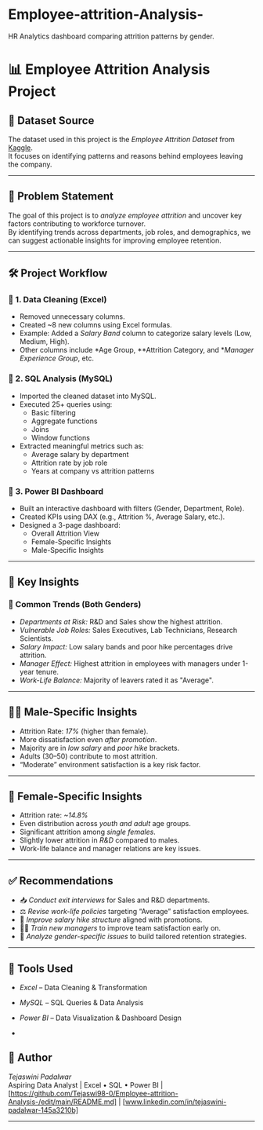 # Employee-attrition-Analysis-
HR Analytics dashboard comparing attrition patterns by gender.
# 📊 Employee Attrition Analysis Project

## 📁 Dataset Source
The dataset used in this project is the *Employee Attrition Dataset* from [Kaggle](https://www.kaggle.com/).  
It focuses on identifying patterns and reasons behind employees leaving the company.

---

## 🧩 Problem Statement
The goal of this project is to *analyze employee attrition* and uncover key factors contributing to workforce turnover.  
By identifying trends across departments, job roles, and demographics, we can suggest actionable insights for improving employee retention.

---

## 🛠️ Project Workflow

### 🔹 1. Data Cleaning (Excel)
- Removed unnecessary columns.
- Created ~8 new columns using Excel formulas.
- Example: Added a *Salary Band* column to categorize salary levels (Low, Medium, High).
- Other columns include *Age Group, **Attrition Category, and **Manager Experience Group*, etc.

### 🔹 2. SQL Analysis (MySQL)
- Imported the cleaned dataset into MySQL.
- Executed 25+ queries using:
  - Basic filtering
  - Aggregate functions
  - Joins
  - Window functions
- Extracted meaningful metrics such as:
  - Average salary by department
  - Attrition rate by job role
  - Years at company vs attrition patterns

### 🔹 3. Power BI Dashboard
- Built an interactive dashboard with filters (Gender, Department, Role).
- Created KPIs using DAX (e.g., Attrition %, Average Salary, etc.).
- Designed a 3-page dashboard:
  - Overall Attrition View
  - Female-Specific Insights
  - Male-Specific Insights

---

## 📌 Key Insights

### 🔺 Common Trends (Both Genders)
- *Departments at Risk:* R&D and Sales show the highest attrition.
- *Vulnerable Job Roles:* Sales Executives, Lab Technicians, Research Scientists.
- *Salary Impact:* Low salary bands and poor hike percentages drive attrition.
- *Manager Effect:* Highest attrition in employees with managers under 1-year tenure.
- *Work-Life Balance:* Majority of leavers rated it as "Average".

---

## 👨‍💼 Male-Specific Insights
- Attrition Rate: *17%* (higher than female).
- More dissatisfaction even *after promotion*.
- Majority are in *low salary* and *poor hike* brackets.
- Adults (30–50) contribute to most attrition.
- “Moderate” environment satisfaction is a key risk factor.

---

## 👩 Female-Specific Insights
- Attrition rate: *~14.8%*
- Even distribution across *youth and adult* age groups.
- Significant attrition among *single females*.
- Slightly lower attrition in *R&D* compared to males.
- Work-life balance and manager relations are key issues.

---

## ✅ Recommendations
- 📥 *Conduct exit interviews* for Sales and R&D departments.
- ⚖️ *Revise work-life policies* targeting “Average” satisfaction employees.
- 💸 *Improve salary hike structure* aligned with promotions.
- 🧑‍💼 *Train new managers* to improve team satisfaction early on.
- 🚻 *Analyze gender-specific issues* to build tailored retention strategies.

---

## 📂 Tools Used
- *Excel* – Data Cleaning & Transformation  
- *MySQL* – SQL Queries & Data Analysis  
- *Power BI* – Data Visualization & Dashboard Design

- 
## 🧠 Author
*Tejaswini Padalwar*  
Aspiring Data Analyst | Excel • SQL • Power BI | [https://github.com/Tejaswi98-0/Employee-attrition-Analysis-/edit/main/README.md] | [www.linkedin.com/in/tejaswini-padalwar-145a3210b]

---
